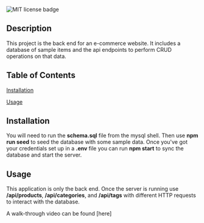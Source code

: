 ![MIT license badge](https://img.shields.io/badge/license-MIT-blue)

## Description

This project is the back end for an e-commerce website. It includes a database of sample items and the api endpoints to perform CRUD operations on that data.

## Table of Contents

[Installation](#installation)

[Usage](#usage)



## Installation
You will need to run the **schema.sql** file from the mysql shell. Then use **npm run seed** to seed the database with some sample data. Once you've got your credentials set up in a **.env** file you can run **npm start** to sync the database and start the server.

## Usage
This application is only the back end. Once the server is running use **/api/products**, **/api/categories**, and **/api/tags** with different HTTP requests to interact with the database.

A walk-through video can be found [here]